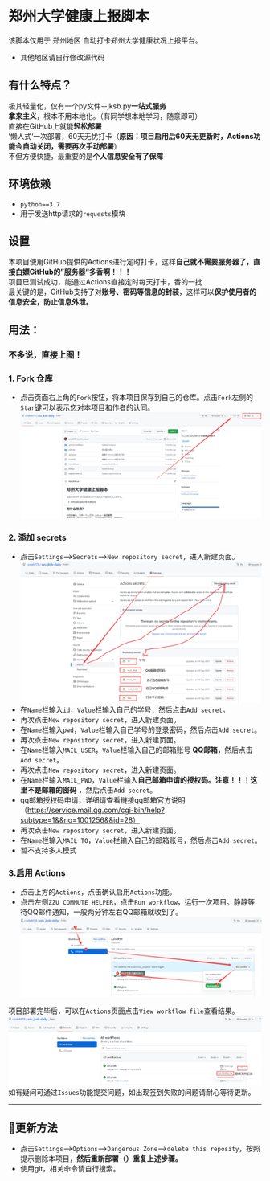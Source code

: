 # 郑州大学健康上报脚本
该脚本仅用于 郑州地区 自动打卡郑州大学健康状况上报平台。
* 其他地区请自行修改源代码

## 有什么特点？
极其轻量化，仅有一个py文件--jksb.py**一站式服务**  
**拿来主义**，根本不用本地化。（有同学想本地学习，随意即可）  
直接在GitHub上就能**轻松部署**  
’懒人式‘一次部署，60天无忧打卡（**原因：项目启用后60天无更新时，Actions功能会自动关闭，需要再次手动部署**）  
不但方便快捷，最重要的是**个人信息安全有了保障**

## 环境依赖
+ `python==3.7`
+ 用于发送http请求的`requests`模块


## 设置
本项目使用GitHub提供的Actions进行定时打卡，这样**自己就不需要服务器了，直接白嫖GitHub的”服务器“多香啊！！！**<br>
项目已测试成功，能通过Actions直接定时每天打卡，香的一批<br>
最关键的是，GitHub支持了对**账号、密码等信息的封装**，这样可以**保护使用者的信息安全，防止信息外泄。**<br>

## 用法：
### 不多说，直接上图！    



### 1. Fork 仓库
* 点击页面右上角的`Fork`按钮，将本项目保存到自己的仓库。点击`Fork`左侧的`Star`键可以表示您对本项目和作者的认同。
  ![fork.PNG](pictures/1.png)
### 2. 添加 secrets
* 点击`Settings`-->`Secrets`-->`New repository secret`，进入新建页面。
  ![secrets.PNG](pictures/2.png)
* 在`Name`栏输入`id`，`Value`栏输入自己的学号，然后点击`Add secret`。
* 再次点击`New repository secret`，进入新建页面。
* 在`Name`栏输入`pwd`，`Value`栏输入自己学号的登录密码，然后点击`Add secret`。  
* 再次点击`New repository secret`，进入新建页面。
* 在`Name`栏输入`MAIL_USER`，`Value`栏输入自己的邮箱账号 **QQ邮箱**，然后点击`Add secret`。
* 再次点击`New repository secret`，进入新建页面。
* 在`Name`栏输入`MAIL_PWD`，`Value`栏输入**自己邮箱申请的授权码。注意！！！这里不是邮箱的密码** ，然后点击`Add secret`。  
* qq邮箱授权码申请，详细请查看链接qq邮箱官方说明（https://service.mail.qq.com/cgi-bin/help?subtype=1&&no=1001256&&id=28）  
* 再次点击`New repository secret`，进入新建页面。
* 在`Name`栏输入`MAIL_TO`，`Value`栏输入自己的邮箱账号，然后点击`Add secret`。
* 暂不支持多人模式  
### 3.启用 Actions
* 点击上方的`Actions`，点击确认启用`Actions`功能。
* 点击左侧`ZZU COMMUTE HELPER`，点击`Run workflow`，运行一次项目。静静等待QQ邮件通知，一般两分钟左右QQ邮箱就收到了。
  ![check.PNG](pictures/3.png)

项目部署完毕后，可以在`Actions`页面点击`View workflow file`查看结果。
  ![check.PNG](pictures/4.png)
如有疑问可通过`Issues`功能提交问题，如出现签到失败的问题请耐心等待更新。

---
## 📢更新方法
* 点击`Settings`-->`Options`-->`Dangerous Zone`-->`delete this reposity`，按照提示删除本项目，**然后重新部署（）重复上述步骤。**
* 使用git，相关命令请自行搜索。
